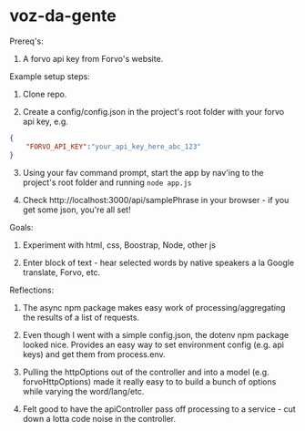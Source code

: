 ﻿# voz-da-gente

Prereq's:

1. A forvo api key from Forvo's website.

Example setup steps:
1. Clone repo.

2. Create a config/config.json in the project's root folder with your forvo api key, e.g.
```json
{
    "FORVO_API_KEY":"your_api_key_here_abc_123"
}
```

3. Using your fav command prompt, start the app by nav'ing to the project's root folder and running `node app.js` 

4. Check http://localhost:3000/api/samplePhrase in your browser - if you get some json, you're all set!

Goals: 

1. Experiment with html, css, Boostrap, Node, other js

2. Enter block of text - hear selected words by native speakers a la Google translate, Forvo, etc.

Reflections:
1. The async npm package makes easy work of processing/aggregating the results of a list of requests.

2. Even though I went with a simple config.json, the dotenv npm package looked nice. Provides an easy way to set environment config (e.g. api keys) and get them from process.env.

3. Pulling the httpOptions out of the controller and into a model (e.g. forvoHttpOptions) made it really easy to to build a bunch of options while varying the word/lang/etc.

4. Felt good to have the apiController pass off processing to a service - cut down a lotta code noise in the controller.